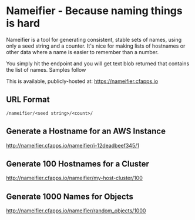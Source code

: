 Nameifier - Because naming things is hard
=========================================

Nameifier is a tool for generating consistent, stable sets of names, using only
a seed string and a counter. It's nice for making lists of hostnames or other
data where a name is easier to remember than a number.

You simply hit the endpoint and you will get text blob returned that contains
the list of names. Samples follow

This is available, publicly-hosted at: https://nameifier.cfapps.io

## URL Format

```
/nameifier/<seed string>/<count>/
```

## Generate a Hostname for an AWS Instance

http://nameifier.cfapps.io/nameifier/i-12deadbeef345/1

## Generate 100 Hostnames for a Cluster

http://nameifier.cfapps.io/nameifier/my-host-cluster/100

## Generate 1000 Names for Objects

http://nameifier.cfapps.io/nameifier/random_objects/1000 
